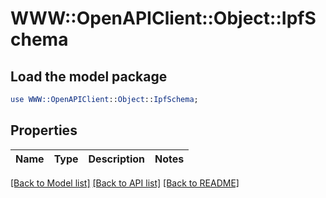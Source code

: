 # WWW::OpenAPIClient::Object::IpfSchema

## Load the model package
```perl
use WWW::OpenAPIClient::Object::IpfSchema;
```

## Properties
Name | Type | Description | Notes
------------ | ------------- | ------------- | -------------

[[Back to Model list]](../README.md#documentation-for-models) [[Back to API list]](../README.md#documentation-for-api-endpoints) [[Back to README]](../README.md)


